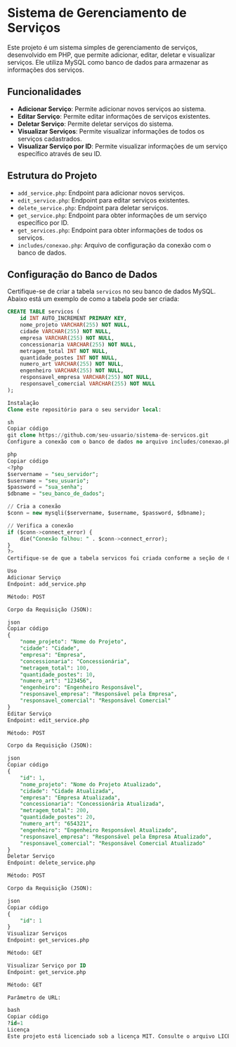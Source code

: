 # Sistema de Gerenciamento de Serviços

Este projeto é um sistema simples de gerenciamento de serviços, desenvolvido em PHP, que permite adicionar, editar, deletar e visualizar serviços. Ele utiliza MySQL como banco de dados para armazenar as informações dos serviços.

## Funcionalidades

- **Adicionar Serviço**: Permite adicionar novos serviços ao sistema.
- **Editar Serviço**: Permite editar informações de serviços existentes.
- **Deletar Serviço**: Permite deletar serviços do sistema.
- **Visualizar Serviços**: Permite visualizar informações de todos os serviços cadastrados.
- **Visualizar Serviço por ID**: Permite visualizar informações de um serviço específico através de seu ID.

## Estrutura do Projeto

- `add_service.php`: Endpoint para adicionar novos serviços.
- `edit_service.php`: Endpoint para editar serviços existentes.
- `delete_service.php`: Endpoint para deletar serviços.
- `get_service.php`: Endpoint para obter informações de um serviço específico por ID.
- `get_services.php`: Endpoint para obter informações de todos os serviços.
- `includes/conexao.php`: Arquivo de configuração da conexão com o banco de dados.

## Configuração do Banco de Dados

Certifique-se de criar a tabela `servicos` no seu banco de dados MySQL. Abaixo está um exemplo de como a tabela pode ser criada:

```sql
CREATE TABLE servicos (
    id INT AUTO_INCREMENT PRIMARY KEY,
    nome_projeto VARCHAR(255) NOT NULL,
    cidade VARCHAR(255) NOT NULL,
    empresa VARCHAR(255) NOT NULL,
    concessionaria VARCHAR(255) NOT NULL,
    metragem_total INT NOT NULL,
    quantidade_postes INT NOT NULL,
    numero_art VARCHAR(255) NOT NULL,
    engenheiro VARCHAR(255) NOT NULL,
    responsavel_empresa VARCHAR(255) NOT NULL,
    responsavel_comercial VARCHAR(255) NOT NULL
);

Instalação
Clone este repositório para o seu servidor local:

sh
Copiar código
git clone https://github.com/seu-usuario/sistema-de-servicos.git
Configure a conexão com o banco de dados no arquivo includes/conexao.php:

php
Copiar código
<?php
$servername = "seu_servidor";
$username = "seu_usuario";
$password = "sua_senha";
$dbname = "seu_banco_de_dados";

// Cria a conexão
$conn = new mysqli($servername, $username, $password, $dbname);

// Verifica a conexão
if ($conn->connect_error) {
    die("Conexão falhou: " . $conn->connect_error);
}
?>
Certifique-se de que a tabela servicos foi criada conforme a seção de Configuração do Banco de Dados.

Uso
Adicionar Serviço
Endpoint: add_service.php

Método: POST

Corpo da Requisição (JSON):

json
Copiar código
{
    "nome_projeto": "Nome do Projeto",
    "cidade": "Cidade",
    "empresa": "Empresa",
    "concessionaria": "Concessionária",
    "metragem_total": 100,
    "quantidade_postes": 10,
    "numero_art": "123456",
    "engenheiro": "Engenheiro Responsável",
    "responsavel_empresa": "Responsável pela Empresa",
    "responsavel_comercial": "Responsável Comercial"
}
Editar Serviço
Endpoint: edit_service.php

Método: POST

Corpo da Requisição (JSON):

json
Copiar código
{
    "id": 1,
    "nome_projeto": "Nome do Projeto Atualizado",
    "cidade": "Cidade Atualizada",
    "empresa": "Empresa Atualizada",
    "concessionaria": "Concessionária Atualizada",
    "metragem_total": 200,
    "quantidade_postes": 20,
    "numero_art": "654321",
    "engenheiro": "Engenheiro Responsável Atualizado",
    "responsavel_empresa": "Responsável pela Empresa Atualizado",
    "responsavel_comercial": "Responsável Comercial Atualizado"
}
Deletar Serviço
Endpoint: delete_service.php

Método: POST

Corpo da Requisição (JSON):

json
Copiar código
{
    "id": 1
}
Visualizar Serviços
Endpoint: get_services.php

Método: GET

Visualizar Serviço por ID
Endpoint: get_service.php

Método: GET

Parâmetro de URL:

bash
Copiar código
?id=1
Licença
Este projeto está licenciado sob a licença MIT. Consulte o arquivo LICENSE para obter mais informações.
